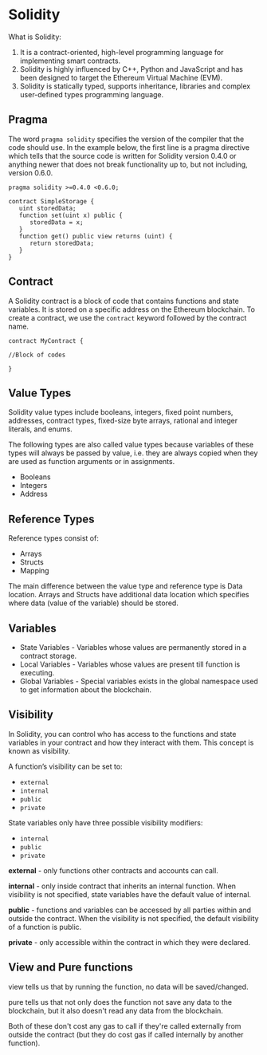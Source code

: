 # Solidity

What is Solidity:

1) It is a contract-oriented, high-level programming language for implementing smart contracts. 
2) Solidity is highly influenced by C++, Python and JavaScript and has been designed to target the Ethereum Virtual Machine (EVM).
3) Solidity is statically typed, supports inheritance, libraries and complex user-defined types programming language.

## Pragma

The word `pragma solidity` specifies the version of the compiler that the code should use. In the example below, the first line is a pragma directive which tells that the source code is written for Solidity version 0.4.0 or anything newer that does not break functionality up to, but not including, version 0.6.0.

```
pragma solidity >=0.4.0 <0.6.0;

contract SimpleStorage {
   uint storedData;
   function set(uint x) public {
      storedData = x;
   }
   function get() public view returns (uint) {
      return storedData;
   }
}
```

## Contract

A Solidity contract is a block of code that contains functions and state variables. It is stored on a specific address on the Ethereum blockchain.
To create a contract, we use the `contract` keyword followed by the contract name.

```
contract MyContract {

//Block of codes

}
```

## Value Types

Solidity value types include booleans, integers, fixed point numbers, addresses, contract types, fixed-size byte arrays, rational and integer literals, and enums.

The following types are also called value types because variables of these types will always be passed by value, i.e. they are always copied when they are used as function arguments or in assignments.

- Booleans
- Integers
- Address

## Reference Types

Reference types consist of:

- Arrays
- Structs
- Mapping

The main difference between the value type and reference type is Data location. Arrays and Structs have additional data location which specifies where data (value of the variable) should be stored.

## Variables

- State Variables - Variables whose values are permanently stored in a contract storage.
- Local Variables - Variables whose values are present till function is executing.
- Global Variables - Special variables exists in the global namespace used to get information about the blockchain.

## Visibility

In Solidity, you can control who has access to the functions and state variables in your contract and how they interact with them. This concept is known as visibility.

A function’s visibility can be set to:

- `external`
- `internal`
- `public`
- `private`

State variables only have three possible visibility modifiers:

- `internal`
- `public`
- `private`

**external** - only functions other contracts and accounts can call.

**internal** - only inside contract that inherits an internal function. When visibility is not specified, state variables have the default value of internal.

**public** - functions and variables can be accessed by all parties within and outside the contract. When the visibility is not specified, the default visibility of a function is public.

**private** - only accessible within the contract in which they were declared.

## View and Pure functions

view tells us that by running the function, no data will be saved/changed.

pure tells us that not only does the function not save any data to the blockchain, but it also doesn't read any data from the blockchain.

Both of these don't cost any gas to call if they're called externally from outside the contract (but they do cost gas if called internally by another function).
